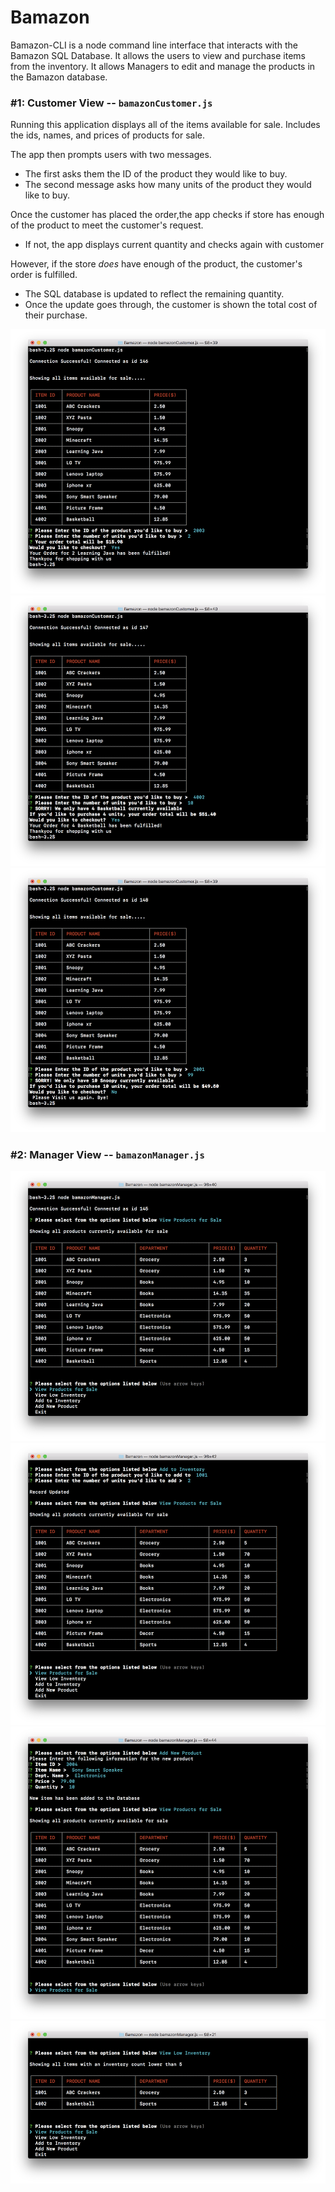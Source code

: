 # Bamazon
Bamazon-CLI is a node command line interface that interacts with the Bamazon SQL Database. It allows the users to view and purchase items from the inventory. It allows Managers to edit and manage the products in the Bamazon database. 


### #1: Customer View -- `bamazonCustomer.js`

Running this application displays all of the items available for sale. Includes the ids, names, and prices of products for sale.

The app then prompts users with two messages.

   * The first asks them the ID of the product they would like to buy.
   * The second message asks how many units of the product they would like to buy.

Once the customer has placed the order,the app checks if store has enough of the product to meet the customer's request.

   * If not, the app displays current quantity and checks again with customer
   
However, if the store _does_ have enough of the product, the customer's order is fulfilled.
   * The SQL database is updated to reflect the remaining quantity.
   * Once the update goes through, the customer is shown the total cost of their purchase.
   
![Image of View Products](https://github.com/bootcamper247/Bamazon/blob/master/images/CustomerBuy.png)
![Image of View Products](https://github.com/bootcamper247/Bamazon/blob/master/images/CustomerBuyShort.png)
![Image of View Products](https://github.com/bootcamper247/Bamazon/blob/master/images/CustomerRejectShort.png)

### #2: Manager View -- `bamazonManager.js`

![Image of View Products](https://github.com/bootcamper247/Bamazon/blob/master/images/ManagerView.png)
![Image of View Products](https://github.com/bootcamper247/Bamazon/blob/master/images/ManagerAdd.png)
![Image of View Products](https://github.com/bootcamper247/Bamazon/blob/master/images/ManagerAddNew.png)
![Image of View Products](https://github.com/bootcamper247/Bamazon/blob/master/images/ManagerLow.png)
